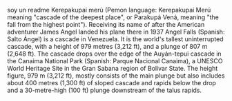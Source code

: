 soy un readme 
Kerepakupai merú (Pemon language: Kerepakupai 
Merú meaning "cascade of the deepest place", 
or Parakupá Vená, meaning "the fall from the 
highest point"). Receiving its name of after 
the American adventurer James Angel landed his 
plane there in 1937 Angel Falls (Spanish: Salto
 Ángel) is a cascade in Venezuela. It is the 
 world's tallest uninterrupted cascade, with 
 a height of 979 metres (3,212 ft), and a plunge
  of 807 m (2,648 ft). The cascade drops over 
  the edge of the Auyán-tepui cascade in the 
  Canaima National Park (Spanish: Parque Nacional 
  Canaima), a UNESCO World Heritage Site in the 
  Gran Sabana region of Bolívar State. The height 
  figure, 979 m (3,212 ft), mostly consists of the 
  main plunge but also includes about 400 metres 
  (1,300 ft) of sloped cascade and rapids below 
  the drop and a 30-metre-high (100 ft) plunge 
  downstream of the talus rapids.
    